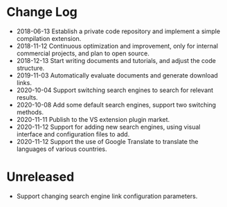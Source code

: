 # Change Log

- 2018-06-13 Establish a private code repository and implement a simple compilation extension.
- 2018-11-12 Continuous optimization and improvement, only for internal commercial projects, and plan to open source.
- 2018-12-13 Start writing documents and tutorials, and adjust the code structure.
- 2019-11-03 Automatically evaluate documents and generate download links.
- 2020-10-04 Support switching search engines to search for relevant results.
- 2020-10-08 Add some default search engines, support two switching methods.
- 2020-11-11 Publish to the VS extension plugin market.
- 2020-11-12 Support for adding new search engines, using visual interface and configuration files to add.
- 2020-11-12 Support the use of Google Translate to translate the languages of various countries.

# Unreleased

- Support changing search engine link configuration parameters.
